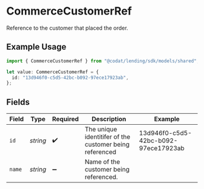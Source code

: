 # CommerceCustomerRef

Reference to the customer that placed the order.

## Example Usage

```typescript
import { CommerceCustomerRef } from "@codat/lending/sdk/models/shared";

let value: CommerceCustomerRef = {
  id: "13d946f0-c5d5-42bc-b092-97ece17923ab",
};
```

## Fields

| Field                                                   | Type                                                    | Required                                                | Description                                             | Example                                                 |
| ------------------------------------------------------- | ------------------------------------------------------- | ------------------------------------------------------- | ------------------------------------------------------- | ------------------------------------------------------- |
| `id`                                                    | *string*                                                | :heavy_check_mark:                                      | The unique identitifer of the customer being referenced | 13d946f0-c5d5-42bc-b092-97ece17923ab                    |
| `name`                                                  | *string*                                                | :heavy_minus_sign:                                      | Name of the customer being referenced.                  |                                                         |